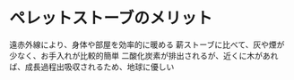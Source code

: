 # ペレットストーブのメリット
 遠赤外線により、身体や部屋を効率的に暖める
 薪ストーブに比べて、灰や煙が少なく、お手入れが比較的簡単
 二酸化炭素が排出されるが、近くに木があれば、成長過程出吸収されるため、地球に優しい
